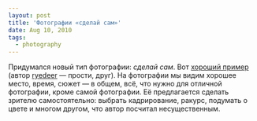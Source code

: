 ```yaml
---
layout: post
title: 'Фотографии «сделай сам»'
date: Aug 10, 2010
tags:
  - photography
---
```


Придумался новый тип фотографии: *сделай сам*. Вот [хороший пример](http://birdwatcher.ru/files/zez_1008_08.jpg) (автор [ryedeer](http://ryedeer.livejournal.com/) — прости, друг). На фотографии мы видим хорошее место, время, сюжет — в общем, всё, что нужно для отличной фотографии, кроме самой фотографии. Её предлагается сделать зрителю самостоятельно: выбрать кадрирование, ракурс, подумать о цвете и многом другом, что автор посчитал несущественным.
